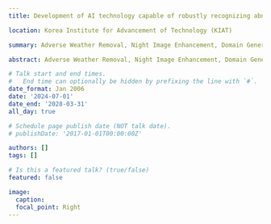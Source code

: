 ```yaml
---
title: Development of AI technology capable of robustly recognizing abnormal and dangerous situations and behaviors during night and bad weather conditions

location: Korea Institute for Advancement of Technology (KIAT)

summary: Adverse Weather Removal, Night Image Enhancement, Domain Generalization

abstract: Adverse Weather Removal, Night Image Enhancement, Domain Generalization

# Talk start and end times.
#   End time can optionally be hidden by prefixing the line with `#`.
date_format: Jan 2006
date: '2024-07-01'
date_end: '2028-03-31'
all_day: true

# Schedule page publish date (NOT talk date).
# publishDate: '2017-01-01T00:00:00Z'

authors: []
tags: []

# Is this a featured talk? (true/false)
featured: false

image:
  caption: 
  focal_point: Right
---
```


